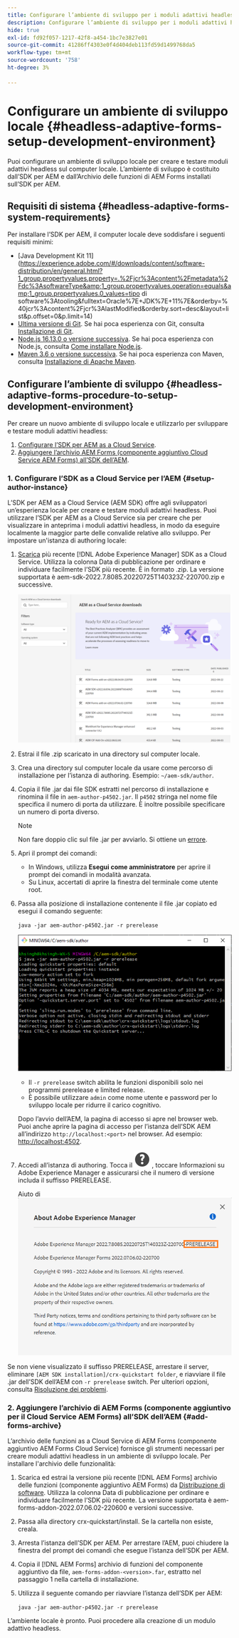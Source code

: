 ```yaml
---
title: Configurare l’ambiente di sviluppo per i moduli adattivi headless AEM
description: Configurare l’ambiente di sviluppo per i moduli adattivi headless AEM
hide: true
exl-id: fd92f057-1217-42f8-a454-1bc7e3827e01
source-git-commit: 41286ff4303e0f4d404deb113fd59d1499768da5
workflow-type: tm+mt
source-wordcount: '758'
ht-degree: 3%

---
```



# Configurare un ambiente di sviluppo locale {#headless-adaptive-forms-setup-development-environment}

Puoi configurare un ambiente di sviluppo locale per creare e testare moduli adattivi headless sul computer locale. L’ambiente di sviluppo è costituito dall’SDK per AEM e dall’Archivio delle funzioni di AEM Forms installati sull’SDK per AEM.
<!--
 After a Headless adaptive form or related assets are ready on the local development environment, you can deploy the Headless adaptive form application to your publishing environment. -- >

You require knowledge to build application using react, Git, and Maven to use Headless adaptive forms.

<!-- 

### Download the latest version of AEM as a Cloud Service SDK or Forms feature archive (AEM Forms add-on) from Software Distribution {#software-distribution}

To download the supported version of Adobe Experience Manager as a Cloud Service SDK or Forms feature archive (AEM Forms add-on):

1. Log in to [Software Distribution](https://experience.adobe.com/#/downloads) portal with your Adobe ID.

    >[!NOTE]
    >
    > Your Adobe Organization must be provisioned for AEM as a Cloud Service to download the AEM as a Cloud Service SDK.

1. Navigate to the **[!UICONTROL AEM as a Cloud Service]** tab.
1. Sort by published date in descending order.
1. Click on the latest Adobe Experience Manager as a Cloud Service SDK or Forms feature archive (AEM Forms add-on).
1. Review and accept the EULA. Tap the **[!UICONTROL Download]** button. -->

## Requisiti di sistema {#headless-adaptive-forms-system-requirements}

Per installare l’SDK per AEM, il computer locale deve soddisfare i seguenti requisiti minimi:

* [Java Development Kit 11](https://experience.adobe.com/#/downloads/content/software-distribution/en/general.html?1_group.propertyvalues.property=.%2Fjcr%3Acontent%2Fmetadata%2Fdc%3AsoftwareType&amp;1_group.propertyvalues.operation=equals&amp;1_group.propertyvalues.0_values=tipo di software%3Atooling&amp;fulltext=Oracle%7E+JDK%7E+11%7E&amp;orderby=%40jcr%3Acontent%2Fjcr%3AlastModified&amp;orderby.sort=desc&amp;layout=list&amp;p.offset=0&amp;p.limit=14)
* [Ultima versione di Git](https://git-scm.com/downloads). Se hai poca esperienza con Git, consulta [Installazione di Git](https://git-scm.com/book/en/v2/Getting-Started-Installing-Git).
* [Node.js 16.13.0 o versione successiva](https://nodejs.org/it/download/). Se hai poca esperienza con Node.js, consulta [Come installare Node.js](https://nodejs.dev/en/learn/how-to-install-nodejs).
* [Maven 3.6 o versione successiva](https://maven.apache.org/download.cgi). Se hai poca esperienza con Maven, consulta [Installazione di Apache Maven](https://maven.apache.org/install.html).

## Configurare l’ambiente di sviluppo {#headless-adaptive-forms-procedure-to-setup-development-environment}

Per creare un nuovo ambiente di sviluppo locale e utilizzarlo per sviluppare e testare moduli adattivi headless:

1. [Configurare l’SDK per AEM as a Cloud Service](#setup-author-instance).
1. [Aggiungere l’archivio AEM Forms (componente aggiuntivo Cloud Service AEM Forms) all’SDK dell’AEM](#add-forms-archive).

<!--

1. (Optional) [Add Forms-specific users to your local Author instance](#configure-users-and-permissions).
1. (Optional) Install [Adaptive forms builder extension for Microsoft Visual Studio Code](#microsoft-visual-studio-code-extension-for-headless-adaptive-forms). 

-->

### 1. Configurare l’SDK as a Cloud Service per l’AEM {#setup-author-instance}

L’SDK per AEM as a Cloud Service (AEM SDK) offre agli sviluppatori un’esperienza locale per creare e testare moduli adattivi headless. Puoi utilizzare l’SDK per AEM as a Cloud Service sia per creare che per visualizzare in anteprima i moduli adattivi headless, in modo da eseguire localmente la maggior parte delle convalide relative allo sviluppo. Per impostare un&#39;istanza di authoring locale:

1. [Scarica](https://experience.adobe.com/#/downloads/content/software-distribution/it/aemcloud.html) più recente [!DNL Adobe Experience Manager] SDK as a Cloud Service. Utilizza la colonna Data di pubblicazione per ordinare e individuare facilmente l’SDK più recente.
È in formato .zip. La versione supportata è aem-sdk-2022.7.8085.20220725T140323Z-220700.zip e successive.

   ![Scarica AEM Cloud Service SDK dal portale di distribuzione software](assets/software-distribution.png)


1. Estrai il file .zip scaricato in una directory sul computer locale.
1. Crea una directory sul computer locale da usare come percorso di installazione per l’istanza di authoring. Esempio: `~/aem-sdk/author`.
1. Copia il file .jar dai file SDK estratti nel percorso di installazione e rinomina il file in `aem-author-p4502.jar`. Il `p4502` stringa nel nome file specifica il numero di porta da utilizzare. È inoltre possibile specificare un numero di porta diverso.

   >[!NOTE]
   >
   > Non fare doppio clic sul file .jar per avviarlo. Si ottiene un [errore](https://experienceleague.adobe.com/docs/experience-manager-learn/cloud-service/local-development-environment-set-up/aem-runtime.html?lang=en#troubleshooting-double-click).

1. Apri il prompt dei comandi:
   * In Windows, utilizza **Esegui come amministratore** per aprire il prompt dei comandi in modalità avanzata.
   * Su Linux, accertati di aprire la finestra del terminale come utente root.

1. Passa alla posizione di installazione contenente il file .jar copiato ed esegui il comando seguente:

   `java -jar aem-author-p4502.jar -r prerelease`

   ![Scarica AEM Cloud Service SDK dal portale di distribuzione software](assets/install-sdk.png)

   * Il `-r prerelease` switch abilita le funzioni disponibili solo nei programmi prerelease e limited release.
   * È possibile utilizzare `admin` come nome utente e password per lo sviluppo locale per ridurre il carico cognitivo.

   Dopo l’avvio dell’AEM, la pagina di accesso si apre nel browser web. Puoi anche aprire la pagina di accesso per l’istanza dell’SDK AEM all’indirizzo `http://localhost:<port>` nel browser. Ad esempio: [http://localhost:4502](Http://localhost:4502).

1. Accedi all’istanza di authoring. Tocca il ![aiuto](/help/assets/Help-icon.svg) , toccare Informazioni su Adobe Experience Manager e assicurarsi che il numero di versione includa il suffisso PRERELEASE.

   Aiuto di ![](/help/assets/prerelease.png)

Se non viene visualizzato il suffisso PRERELEASE, arrestare il server, eliminare `[AEM SDK installation]/crx-quickstart folder`, e riavviare il file .jar dell’SDK dell’AEM con `-r prerelease` switch. Per ulteriori opzioni, consulta [Risoluzione dei problemi](/help/troubleshooting.md).

### 2. Aggiungere l’archivio di AEM Forms (componente aggiuntivo per il Cloud Service AEM Forms) all’SDK dell’AEM {#add-forms-archive}

L’archivio delle funzioni as a Cloud Service di AEM Forms (componente aggiuntivo AEM Forms Cloud Service) fornisce gli strumenti necessari per creare moduli adattivi headless in un ambiente di sviluppo locale. Per installare l&#39;archivio delle funzionalità:

1. Scarica ed estrai la versione più recente [!DNL AEM Forms] archivio delle funzioni (componente aggiuntivo AEM Forms) da [Distribuzione di software](https://experience.adobe.com/#/downloads/content/software-distribution/en/aemcloud.html?fulltext=AEM*+Forms*+add*+on*&amp;orderby=%40jcr%3Acontent%2Fjcr%3AlastModified&amp;orderby.sort=desc&amp;layout=list&amp;p.offset=0&amp;p.limit=20). Utilizza la colonna Data di pubblicazione per ordinare e individuare facilmente l’SDK più recente. La versione supportata è aem-forms-addon-2022.07.06.02-220600 e versioni successive.

1. Passa alla directory crx-quickstart/install. Se la cartella non esiste, creala.
1. Arresta l’istanza dell’SDK per AEM. Per arrestare l’AEM, puoi chiudere la finestra del prompt dei comandi che esegue l’istanza dell’SDK per AEM.
1. Copia il [!DNL AEM Forms] archivio di funzioni del componente aggiuntivo da file, `aem-forms-addon-<version>.far`, estratto nel passaggio 1 nella cartella di installazione.
1. Utilizza il seguente comando per riavviare l’istanza dell’SDK per AEM:

   `java -jar aem-author-p4502.jar -r prerelease`

<!-- 

### 3. (Optional) Configure users and permissions {#configure-users-and-permissions}

Create seperate user accounts for Form Developer, Form Practitioner, and end users. These account help you test Headless adaptive forms for various types of users. To create a user account and add roles to the account:

1. Login to your AEM SDK instance.
1. Go to Tools > Security > Users and tap Create. The Create New User wizard opens.
1. In the details tab, specify an ID and Password. All other fields are optional. It is recommended to provide name and an email address.
1. In the Groups tab, search and select user-groups for a user depending on their role. The table below lists all types of users and pre-defined groups for each type of forms users based on their role:
  
    | User Type | AEM Group |
    |---|---|
    | Form developer | [!DNL forms-users] (AEM Forms Users), [!DNL template-authors], [!DNL workflow-users], [!DNL workflow-editors], and [!DNL fdm-authors]  |
    | Customer Experience Lead or UX Designer| [!DNL forms-users], [!DNL template-authors]|
    | AEM administrator | [!DNL aem-administrators], [!DNL fd-administrators] |
    | End user| When a user must log in to view and submit an Adaptive Form, add such users to [!DNL forms-users] group. </br> When no user authentication is required to access Adaptive Forms, do not assign any group to such users.|

<!-- ### 4. (Optional) Install Visual Studio Code extension for Headless adaptive forms {#microsoft-visual-studio-code-extension-for-headless-adaptive-forms}

You can use any IDE for developing Headless adaptive forms. Adobe provides an extension for Microsoft&reg;reg; Visual Studio Code to make it easier for you to navigate structure and develop Headless adaptive forms. The extension adds adaptive forms related IntelliSense capabilities and helps auto-complete Headless adaptive forms JSON syntax. It also adds a panel, titled Forms Tree, to help navigate structure of Headless adaptive form. To use the extension: 

1. Ensure [Microsoft Visual Studio Code 1.62.0 or later](https://code.visualstudio.com/docs/supporting/FAQ#_how-do-i-find-the-version) is installed. If you have an older version or no version installed, download the latest version from [Microsoft Website](https://code.visualstudio.com/docs/setup/setup-overview)
   >[!NOTE]
   >
   >
   > To use Visual Studio from command line on macOS, see [Launching from the command line](https://code.visualstudio.com/docs/setup/mac#_launching-from-the-command-line).

1. Download the [Adaptive forms builder extension](/help/assets/adaptive-form-builder-0.12.0.vsix).

1. Navigate the directory containing the *adaptive-form-builder-[version].vsix* file.

1. Run the following command or see [Install from a VSIX](https://code.visualstudio.com/docs/editor/extension-marketplace#_install-from-a-vsix) article for detailed instructions to install a Visual Studio Code extension from a VSIX file:

    `code -–install-extension adaptive-form-builder-[version].vsix`

    </br> Replace the [version] with actual version of the extension. For example, `code -–install-extension adaptive-form-builder-0.12.0.vsix`

    </br> 

    ![Installing extension](/help/assets/install-extension.png)

<!-- ## Create and setup a react app

Adaptive forms renderer component is a react based component. It requires a react app to run and render a Headless adaptive form. To create and setup react app:

1. Open terminal in Visual Studio code and run the following command to create a react app and installs all related dependencies:

    ```shell
    npx create-react-app [react-app-name] --scripts-version 4.0.3 --template typescript
    ```

    Where [react-app-name] represents name of the project, script version is 4.0.3, and template of type typescript. For example, the following command creates a react app named *headless-forms-demo*.

    ```shell
    npx create-react-app headless-forms-demo --scripts-version 4.0.3 --template typescript
    ```

    It may take some time to create the react app and install all the dependencies. The command creates an empty react app with latest version of react and react-dom dependencies. It does not have any artifacts related to adaptive forms renderer component.

1. Adaptive forms renderer component is based on react spectrum and requires react 16.0.0 and react-dom 16.0.0. To install react 16.0.0 and related dependencies:
    1. Open the Visual Studio code terminal Window or command prompt.
    1. Navigate to the directory of react project.  
    1. Run the following command:

        ```shell
        npm install --save react@16.0.0 react-dom@16.14.0 -force
        ```

1. Run the following command to install adaptive forms renderer component related dependencies:

    ```shell
    npm i --save @aemforms/forms-super-component @aemforms/forms-react-core-components @aemforms/forms-super-component @adobe/react-spectrum @react/react-spectrum
    ```

<!-- 1. Install dependencies for adaptive forms renderer component. Packages for these dependencies are available in Adobe Artifactory. To authenticate with Adobe Artifactory and install dependencies for adaptive forms renderer component:

    1. Create environment variables ARTIFACTORY_USER and ARTIFACTORY_API_TOKEN. The ARTIFACTORY_USER stores Adobe LDAP username and ARTIFACTORY_API_TOKEN stores your [Adobe Artifactory token](https://wiki.corp.adobe.com/display/Artifactory/API+Keys)

    1. Run the following command to set NPM_TOKEN and NPM_EMAIL tokens:

        ```shell

        auth=$(curl -s -u${ARTIFACTORY_USER}:${ARTIFACTORY_API_TOKEN} https://artifactory.corp.adobe.com/artifactory/api/npm/auth)
        export NPM_TOKEN=$(echo "${auth}" | grep "_auth" | awk -F " " '{ print $3 }')
        export NPM_EMAIL=$(echo "${auth}" | grep "email" | awk -F " " '{ print $3 }')
        ```

        These tokens are required to communicated with Adobe Artifactory.

    1. Create a .npmrc file in the react project.

        ![.npmrc file](/help/assets/npmrc.png)

    1. Add the following code to the file:

        ```shell
        @aemforms:registry=https://artifactory.corp.adobe.com/artifactory/api/npm/npm-aem-release/
        @react:registry=https://artifactory.corp.adobe.com/artifactory/api/npm/npm-react-release/
        @quarry:registry=https://artifactory.corp.adobe.com/artifactory/api/npm/npm-adobe-release-local/
        //artifactory.corp.adobe.com/artifactory/api/npm/npm-adobe-release-loca/:_auth=${NPM_TOKEN}
        //artifactory.corp.adobe.com/artifactory/api/npm/npm-aem-release/:_auth=${NPM_TOKEN}
        //artifactory.corp.adobe.com/artifactory/api/npm/npm-react-release/:_auth=${NPM_TOKEN}
        _auth=${NPM_TOKEN}
        email=${NPM_EMAIL}
        always-auth=true
        ```

        It defines the antifactory repositories to use for Headless adaptive forms, react, and quarry related scope.
    1. Run the following command to install adaptive forms renderer component related dependencies:

    ```shell
    npm i --save @aemforms/crispr-react-bindings @aemforms/crispr-react-core-components @adobe/react-spectrum @react/react-spectrum
    ```
 
-->
L’ambiente locale è pronto. Puoi procedere alla creazione di un modulo adattivo headless.
